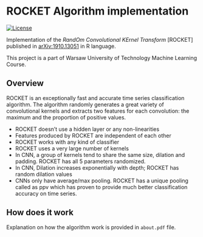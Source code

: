 # ROCKET Algorithm implementation
[![License](https://img.shields.io/badge/License-BSD_3--Clause-blue.svg)](https://opensource.org/licenses/BSD-3-Clause)

Implementation of the *RandOm Convolutional KErnel Transform* [ROCKET] published in [arXiv:1910.13051](https://arxiv.org/pdf/1910.13051.pdf) in R language. 

This project is a part of Warsaw University of Technology Machine Learning Course.

## Overview

ROCKET is an exceptionally fast and accurate time series classification algorithm. 
The algorithm randomly generates a great variety of convolutional kernels and extracts two features for each convolution: the maximum and the proportion of positive values.

- ROCKET doesn’t use a hidden layer or any non-linearities
- Features produced by ROCKET are independent of each other
- ROCKET works with any kind of classifier
- ROCKET uses a very large number of kernels
- In CNN, a group of kernels tend to share the same size, dilation and padding. ROCKET has all 5 parameters randomized.
- In CNN, Dilation increases exponentially with depth; ROCKET has random dilation values
- CNNs only have average/max pooling. ROCKET has a unique pooling called as ppv which has proven to provide much better classification accuracy on time series.

## How does it work

Explanation on how the algorithm work is provided in `about.pdf` file.

